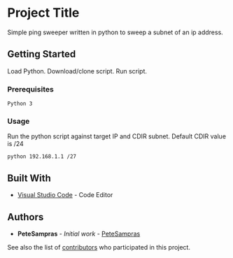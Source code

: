 # Project Title

Simple ping sweeper written in python to sweep a subnet of an ip address.

## Getting Started

Load Python. Download/clone script. Run script.

### Prerequisites

```
Python 3
```

### Usage

Run the python script against target IP and CDIR subnet. Default CDIR value is /24

```
python 192.168.1.1 /27
```


## Built With

* [Visual Studio Code](https://code.visualstudio.com/) - Code Editor

## Authors

* **PeteSampras** - *Initial work* - [PeteSampras](https://github.com/PeteSampras)

See also the list of [contributors](https://github.com/your/project/contributors) who participated in this project.
